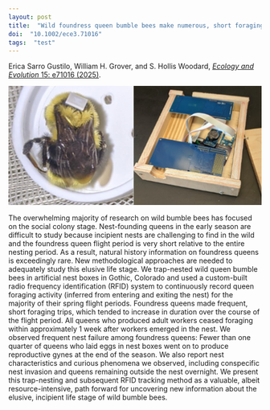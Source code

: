 ```yaml
---
layout: post
title:  "Wild foundress queen bumble bees make numerous, short foraging trips and exhibit frequent nest failure: Insights from trap-nesting and RFID tracking"
doi:  "10.1002/ece3.71016"
tags:  "test"
---
```


Erica Sarro Gustilo, William H. Grover, and S. Hollis Woodard, [*Ecology and Evolution* 15: e71016 (2025)](https://onlinelibrary.wiley.com/doi/10.1002/ece3.71016).

<img src="/assets/rfidbee.jpg"> 

The overwhelming majority of research on wild bumble bees has focused on the social colony stage. Nest-founding queens in the early season are difficult to study because incipient nests are challenging to find in the wild and the foundress queen flight period is very short relative to the entire nesting period. As a result, natural history information on foundress queens is exceedingly rare. New methodological approaches are needed to adequately study this elusive life stage. We trap-nested wild queen bumble bees in artificial nest boxes in Gothic, Colorado and used a custom-built radio frequency identification (RFID) system to continuously record queen foraging activity (inferred from entering and exiting the nest) for the majority of their spring flight periods. Foundress queens made frequent, short foraging trips, which tended to increase in duration over the course of the flight period. All queens who produced adult workers ceased foraging within approximately 1 week after workers emerged in the nest. We observed frequent nest failure among foundress queens: Fewer than one quarter of queens who laid eggs in nest boxes went on to produce reproductive gynes at the end of the season. We also report nest characteristics and curious phenomena we observed, including conspecific nest invasion and queens remaining outside the nest overnight. We present this trap-nesting and subsequent RFID tracking method as a valuable, albeit resource-intensive, path forward for uncovering new information about the elusive, incipient life stage of wild bumble bees.

